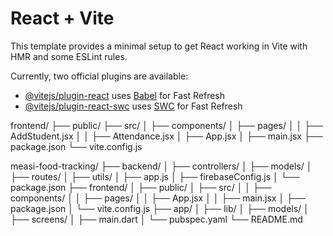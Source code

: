# React + Vite

This template provides a minimal setup to get React working in Vite with HMR and some ESLint rules.

Currently, two official plugins are available:

- [@vitejs/plugin-react](https://github.com/vitejs/vite-plugin-react/blob/main/packages/plugin-react/README.md) uses [Babel](https://babeljs.io/) for Fast Refresh
- [@vitejs/plugin-react-swc](https://github.com/vitejs/vite-plugin-react-swc) uses [SWC](https://swc.rs/) for Fast Refresh

frontend/
├── public/
├── src/
│   ├── components/
│   ├── pages/
│   │   ├── AddStudent.jsx
│   │   ├── Attendance.jsx
│   ├── App.jsx
│   ├── main.jsx
├── package.json
└── vite.config.js

measi-food-tracking/
├── backend/
│   ├── controllers/
│   ├── models/
│   ├── routes/
│   ├── utils/
│   ├── app.js
│   ├── firebaseConfig.js
│   └── package.json
├── frontend/
│   ├── public/
│   ├── src/
│   │   ├── components/
│   │   ├── pages/
│   │   ├── App.jsx
│   │   ├── main.jsx
│   ├── package.json
│   └── vite.config.js
├── app/
│   ├── lib/
│   ├── models/
│   ├── screens/
│   ├── main.dart
│   └── pubspec.yaml
└── README.md